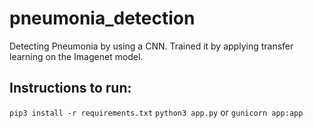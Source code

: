 # pneumonia_detection
Detecting Pneumonia by using a CNN. Trained it by applying transfer learning on the Imagenet model.

## Instructions to run:
`pip3 install -r requirements.txt`
`python3 app.py` or `gunicorn app:app`
